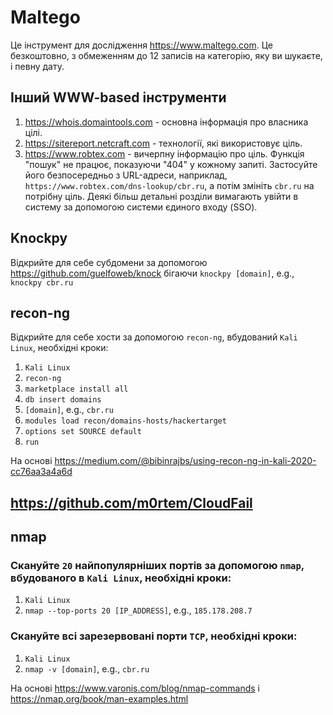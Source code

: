 # Maltego

Це інструмент для дослідження https://www.maltego.com.
Це безкоштовно, з обмеженням до 12 записів на категорію, яку ви шукаєте, і певну дату.

## Інший WWW-based інструменти

1. https://whois.domaintools.com - основна інформація про власника цілі.
2. https://sitereport.netcraft.com - технології, які використовує ціль.
3. https://www.robtex.com - вичерпну інформацію про ціль. Функція "пошук" не працює, показуючи "404" у кожному запиті. Застосуйте його безпосередньо з URL-адреси, наприклад, `https://www.robtex.com/dns-lookup/cbr.ru`, а потім змініть `cbr.ru` на потрібну ціль. Деякі більш детальні розділи вимагають увійти в систему за допомогою системи єдиного входу (SSO).

## Knockpy

Відкрийте для себе субдомени за допомогою
https://github.com/guelfoweb/knock бігаючи `knockpy [domain]`, e.g., `knockpy cbr.ru`

## recon-ng

Відкрийте для себе хости за допомогою `recon-ng`, вбудований `Kali Linux`, необхідні кроки:

1. `Kali Linux`
2. `recon-ng`
3. `marketplace install all`
4. `db insert domains`
5. `[domain]`, e.g., `cbr.ru`
6. `modules load recon/domains-hosts/hackertarget`
7. `options set SOURCE default`
8. `run`

На основі https://medium.com/@bibinrajbs/using-recon-ng-in-kali-2020-cc76aa3a4a6d

## https://github.com/m0rtem/CloudFail

## nmap

### Скануйте `20` найпопулярніших портів за допомогою `nmap`, вбудованого в `Kali Linux`, необхідні кроки:

1. `Kali Linux`
2. `nmap --top-ports 20 [IP_ADDRESS]`, e.g., `185.178.208.7`

### Скануйте всі зарезервовані порти `TCP`, необхідні кроки:

1. `Kali Linux`
2. `nmap -v [domain]`, e.g., `cbr.ru`

На основі <https://www.varonis.com/blog/nmap-commands> і <https://nmap.org/book/man-examples.html>
